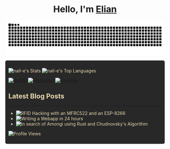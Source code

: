 

<h1 align="center">
Hello, I'm <a href="https://elianrieza.dev/" target="_blank" rel="noreferrer">Elian</a>
</h1>

![Snake animation](https://github.com/s-shemmee/s-shemmee/blob/output/github-contribution-grid-snake-dark.svg)

<div style="background-color: #282828; color: #ebdbb2; padding: 10px; border-radius: 5px;">

![nail-e's Stats](https://github-readme-stats.vercel.app/api?username=nail-e&theme=dark&show_icons=true&hide_border=true&count_private=true)
![nail-e's Top Languages](https://github-readme-stats.vercel.app/api/top-langs/?username=nail-e&theme=dark&show_icons=true&hide_border=true&layout=compact) 

[![Reddit](https://img.shields.io/badge/Reddit-%23FF4500.svg?style=for-the-badge&logo=Reddit&logoColor=white)](https://www.reddit.com/u/nail_e)
[![Mastodon](https://img.shields.io/badge/-MASTODON-%232B90D9?style=for-the-badge&logo=mastodon&logoColor=white)](https://mastodon.social/nail-e)
[![LinkedIn](https://img.shields.io/badge/linkedin-%230077B5.svg?style=for-the-badge&logo=linkedin&logoColor=white)](https://linkedin.com/elian-r)

## Latest Blog Posts
---
- ![RFID Hacking with an MFRC522 and an ESP-8266](https://www.elianrieza.dev/rfid-hacking-with-an-mfrc522-and-an-esp-8266/)
- ![Writing a Webapp in 24 hours](https://www.elianrieza.dev/writing-a-webapp-in-24-hours/)
- ![In search of Amongi using Rust and Chudnovsky's Algorithm](https://www.elianrieza.dev/in-search-of-amongi-using-rust-and-chudnovskys-algorithm/)

![Profile Views](https://komarev.com/ghpvc/?username=nail-e)
